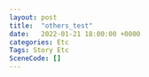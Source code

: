 ```yaml
---
layout: post
title:  "others_test"
date:   2022-01-21 18:00:00 +0000
categories: Etc
Tags: Story Etc
SceneCode: []
---
```


